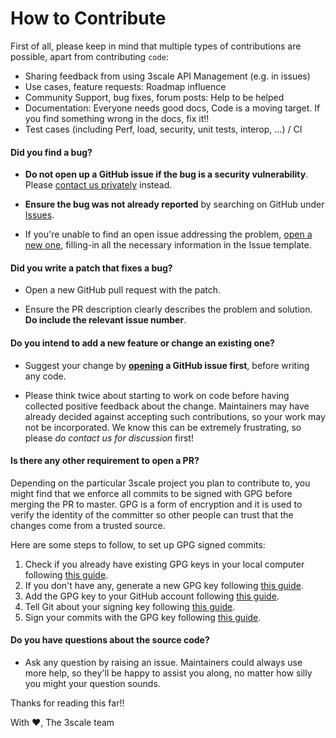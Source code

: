 # How to Contribute

First of all, please keep in mind that multiple types of contributions are possible, apart from contributing `code`:

  * Sharing feedback from using 3scale API Management (e.g. in issues) 
  * Use cases, feature requests: Roadmap influence
  * Community Support, bug fixes, forum posts: Help to be helped
  * Documentation: Everyone needs good docs, Code is a moving target. If you find something wrong in the docs, fix it!!
  * Test cases (including Perf, load, security, unit tests, interop, ...) / CI

#### **Did you find a bug?**

* **Do not open up a GitHub issue if the bug is a security vulnerability**. Please [contact us privately](https://access.redhat.com/security/team/contact) instead.

* **Ensure the bug was not already reported** by searching on GitHub under [Issues](https://github.com/3scale/porta/issues).

* If you're unable to find an open issue addressing the problem, [open a new one](https://github.com/3scale/porta/issues/new), filling-in all the necessary information in the Issue template. 

#### **Did you write a patch that fixes a bug?**

* Open a new GitHub pull request with the patch.

* Ensure the PR description clearly describes the problem and solution. **Do include the relevant issue number**.

#### **Do you intend to add a new feature or change an existing one?**

* Suggest your change by **[opening](https://github.com/3scale/porta/issues/new) a GitHub issue first**, before writing any code.

* Please think twice about starting to work on code before having collected positive feedback about the change. Maintainers may have already decided against accepting such contributions, so your work may not be incorporated. 
We know this can be extremely frustrating, so please *do contact us for discussion* first! 

#### **Is there any other requirement to open a PR?**

Depending on the particular 3scale project you plan to contribute to, you might find that we enforce all commits to be signed with GPG before merging the PR to master.
GPG is a form of encryption and it is used to verify the identity of the committer so other people can trust that the changes come from a trusted source.

Here are some steps to follow, to set up GPG signed commits:
  1. Check if you already have existing GPG keys in your local computer following [this guide](https://help.github.com/articles/checking-for-existing-gpg-keys/).
  2. If you don't have any, generate a new GPG key following [this guide](https://help.github.com/articles/generating-a-new-gpg-key/).
  3. Add the GPG key to your GitHub account following [this guide](https://help.github.com/articles/adding-a-new-gpg-key-to-your-github-account/).
  4. Tell Git about your signing key following [this guide](https://help.github.com/articles/telling-git-about-your-signing-key/).
  5. Sign your commits with the GPG key following [this guide](https://help.github.com/articles/signing-commits/).

#### **Do you have questions about the source code?**

* Ask any question by raising an issue. Maintainers could always use more help, so they'll be happy to assist you along, no matter how silly you might your question sounds. 

Thanks for reading this far!! 

With :heart:,
The 3scale team
